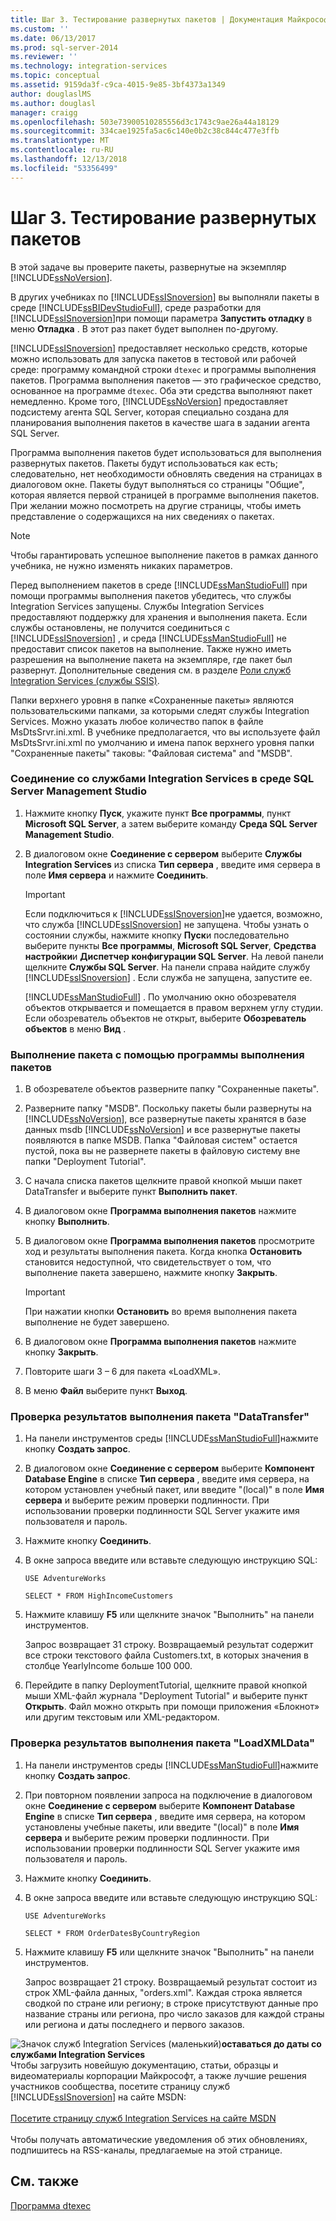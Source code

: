 ```yaml
---
title: Шаг 3. Тестирование развернутых пакетов | Документация Майкрософт
ms.custom: ''
ms.date: 06/13/2017
ms.prod: sql-server-2014
ms.reviewer: ''
ms.technology: integration-services
ms.topic: conceptual
ms.assetid: 9159da3f-c9ca-4015-9e85-3bf4373a1349
author: douglaslMS
ms.author: douglasl
manager: craigg
ms.openlocfilehash: 503e73900510285556d3c1743c9ae26a44a18129
ms.sourcegitcommit: 334cae1925fa5ac6c140e0b2c38c844c477e3ffb
ms.translationtype: MT
ms.contentlocale: ru-RU
ms.lasthandoff: 12/13/2018
ms.locfileid: "53356499"
---
```

# <a name="step-3-testing-the-deployed-packages"></a>Шаг 3. Тестирование развернутых пакетов
  В этой задаче вы проверите пакеты, развернутые на экземпляр [!INCLUDE[ssNoVersion](../includes/ssnoversion-md.md)].  
  
 В других учебниках по [!INCLUDE[ssISnoversion](../includes/ssisnoversion-md.md)] вы выполняли пакеты в среде [!INCLUDE[ssBIDevStudioFull](../includes/ssbidevstudiofull-md.md)], среде разработки для [!INCLUDE[ssISnoversion](../includes/ssisnoversion-md.md)]при помощи параметра **Запустить отладку** в меню **Отладка** . В этот раз пакет будет выполнен по-другому.  
  
 [!INCLUDE[ssISnoversion](../includes/ssisnoversion-md.md)] предоставляет несколько средств, которые можно использовать для запуска пакетов в тестовой или рабочей среде: программу командной строки `dtexec` и программы выполнения пакетов. Программа выполнения пакетов — это графическое средство, основанное на программе `dtexec`. Оба эти средства выполняют пакет немедленно. Кроме того, [!INCLUDE[ssNoVersion](../includes/ssnoversion-md.md)] предоставляет подсистему агента SQL Server, которая специально создана для планирования выполнения пакетов в качестве шага в задании агента SQL Server.  
  
 Программа выполнения пакетов будет использоваться для выполнения развернутых пакетов. Пакеты будут использоваться как есть; следовательно, нет необходимости обновлять сведения на страницах в диалоговом окне. Пакеты будут выполняться со страницы "Общие", которая является первой страницей в программе выполнения пакетов. При желании можно посмотреть на другие страницы, чтобы иметь представление о содержащихся на них сведениях о пакетах.  
  
> [!NOTE]  
>  Чтобы гарантировать успешное выполнение пакетов в рамках данного учебника, не нужно изменять никаких параметров.  
  
 Перед выполнением пакетов в среде [!INCLUDE[ssManStudioFull](../includes/ssmanstudiofull-md.md)] при помощи программы выполнения пакетов убедитесь, что службы Integration Services запущены. Службы Integration Services предоставляют поддержку для хранения и выполнения пакета. Если службы остановлены, не получится соединиться с [!INCLUDE[ssISnoversion](../includes/ssisnoversion-md.md)] , и среда [!INCLUDE[ssManStudioFull](../includes/ssmanstudiofull-md.md)] не предоставит список пакетов на выполнение. Также нужно иметь разрешения на выполнение пакета на экземпляре, где пакет был развернут. Дополнительные сведения см. в разделе [Роли служб Integration Services (службы SSIS)](security/integration-services-roles-ssis-service.md).  
  
 Папки верхнего уровня в папке «Сохраненные пакеты» являются пользовательскими папками, за которыми следят службы Integration Services. Можно указать любое количество папок в файле MsDtsSrvr.ini.xml. В учебнике предполагается, что вы используете файл MsDtsSrvr.ini.xml по умолчанию и имена папок верхнего уровня папки "Сохраненные пакеты" таковы: "Файловая система" and "MSDB".  
  
### <a name="to-connect-to-integration-services-in-sql-server-management-studio"></a>Соединение со службами Integration Services в среде SQL Server Management Studio  
  
1.  Нажмите кнопку **Пуск**, укажите пункт **Все программы**, пункт **Microsoft SQL Server**, а затем выберите команду **Среда SQL Server Management Studio**.  
  
2.  В диалоговом окне **Соединение с сервером** выберите **Службы Integration Services** из списка **Тип сервера** , введите имя сервера в поле **Имя сервера** и нажмите **Соединить**.  
  
    > [!IMPORTANT]  
    >  Если подключиться к [!INCLUDE[ssISnoversion](../includes/ssisnoversion-md.md)]не удается, возможно, что служба [!INCLUDE[ssISnoversion](../includes/ssisnoversion-md.md)] не запущена. Чтобы узнать о состоянии службы, нажмите кнопку **Пуск**и последовательно выберите пункты **Все программы**, **Microsoft SQL Server**, **Средства настройки**и **Диспетчер конфигурации SQL Server**. На левой панели щелкните **Службы SQL Server**. На панели справа найдите службу [!INCLUDE[ssISnoversion](../includes/ssisnoversion-md.md)] . Если служба не запущена, запустите ее.  
  
     [!INCLUDE[ssManStudioFull](../includes/ssmanstudiofull-md.md)] . По умолчанию окно обозревателя объектов открывается и помещается в правом верхнем углу студии. Если обозреватель объектов не открыт, выберите **Обозреватель объектов** в меню **Вид** .  
  
### <a name="to-run-the-packages-using-the-execute-package-utility"></a>Выполнение пакета с помощью программы выполнения пакетов  
  
1.  В обозревателе объектов разверните папку "Сохраненные пакеты".  
  
2.  Разверните папку "MSDB". Поскольку пакеты были развернуты на [!INCLUDE[ssNoVersion](../includes/ssnoversion-md.md)], все развернутые пакеты хранятся в базе данных msdb [!INCLUDE[ssNoVersion](../includes/ssnoversion-md.md)] и все развернутые пакеты появляются в папке MSDB. Папка "Файловая систем" остается пустой, пока вы не развернете пакеты в файловую систему вне папки "Deployment Tutorial".  
  
3.  С начала списка пакетов щелкните правой кнопкой мыши пакет DataTransfer и выберите пункт **Выполнить пакет**.  
  
4.  В диалоговом окне **Программа выполнения пакетов** нажмите кнопку **Выполнить**.  
  
5.  В диалоговом окне **Программа выполнения пакетов** просмотрите ход и результаты выполнения пакета. Когда кнопка **Остановить** становится недоступной, что свидетельствует о том, что выполнение пакета завершено, нажмите кнопку **Закрыть**.  
  
    > [!IMPORTANT]  
    >  При нажатии кнопки **Остановить** во время выполнения пакета выполнение не будет завершено.  
  
6.  В диалоговом окне **Программа выполнения пакетов** нажмите кнопку **Закрыть**.  
  
7.  Повторите шаги 3 – 6 для пакета «LoadXML».  
  
8.  В меню **Файл** выберите пункт **Выход**.  
  
### <a name="to-verify-the-results-of-the-datatransfer-package"></a>Проверка результатов выполнения пакета "DataTransfer"  
  
1.  На панели инструментов среды [!INCLUDE[ssManStudioFull](../includes/ssmanstudiofull-md.md)]нажмите кнопку **Создать запрос**.  
  
2.  В диалоговом окне **Соединение с сервером** выберите **Компонент Database Engine** в списке **Тип сервера** , введите имя сервера, на котором установлен учебный пакет, или введите "(local)" в поле **Имя сервера** и выберите режим проверки подлинности. При использовании проверки подлинности SQL Server укажите имя пользователя и пароль.  
  
3.  Нажмите кнопку **Соединить**.  
  
4.  В окне запроса введите или вставьте следующую инструкцию SQL:  
  
     `USE AdventureWorks`  
  
     `SELECT * FROM HighIncomeCustomers`  
  
5.  Нажмите клавишу **F5** или щелкните значок "Выполнить" на панели инструментов.  
  
     Запрос возвращает 31 строку. Возвращаемый результат содержит все строки текстового файла Customers.txt, в которых значения в столбце YearlyIncome больше 100 000.  
  
6.  Перейдите в папку DeploymentTutorial, щелкните правой кнопкой мыши XML-файл журнала "Deployment Tutorial" и выберите пункт **Открыть**. Файл можно открыть при помощи приложения «Блокнот» или другим текстовым или XML-редактором.  
  
### <a name="to-verify-the-results-of-the-loadxmldata-package"></a>Проверка результатов выполнения пакета "LoadXMLData"  
  
1.  На панели инструментов среды [!INCLUDE[ssManStudioFull](../includes/ssmanstudiofull-md.md)]нажмите кнопку **Создать запрос**.  
  
2.  При повторном появлении запроса на подключение в диалоговом окне **Соединение с сервером** выберите **Компонент Database Engine** в списке **Тип сервера** , введите имя сервера, на котором установлены учебные пакеты, или введите "(local)" в поле **Имя сервера** и выберите режим проверки подлинности. При использовании проверки подлинности SQL Server укажите имя пользователя и пароль.  
  
3.  Нажмите кнопку **Соединить**.  
  
4.  В окне запроса введите или вставьте следующую инструкцию SQL:  
  
     `USE AdventureWorks`  
  
     `SELECT * FROM OrderDatesByCountryRegion`  
  
5.  Нажмите клавишу **F5** или щелкните значок "Выполнить" на панели инструментов.  
  
     Запрос возвращает 21 строку. Возвращаемый результат состоит из строк XML-файла данных, "orders.xml". Каждая строка является сводкой по стране или региону; в строке присутствуют данные про название страны или региона, про число заказов для каждой страны или региона и даты последнего и первого заказов.  
  
![Значок служб Integration Services (маленький)](media/dts-16.gif "значок служб Integration Services (маленький)")**оставаться до даты со службами Integration Services**<br /> Чтобы загрузить новейшую документацию, статьи, образцы и видеоматериалы корпорации Майкрософт, а также лучшие решения участников сообщества, посетите страницу служб [!INCLUDE[ssISnoversion](../includes/ssisnoversion-md.md)] на сайте MSDN:<br /><br /> [Посетите страницу служб Integration Services на сайте MSDN](https://go.microsoft.com/fwlink/?LinkId=136655)<br /><br /> Чтобы получать автоматические уведомления об этих обновлениях, подпишитесь на RSS-каналы, предлагаемые на этой странице.  
  
## <a name="see-also"></a>См. также  
 [Программа dtexec](packages/dtexec-utility.md)  
  
  
